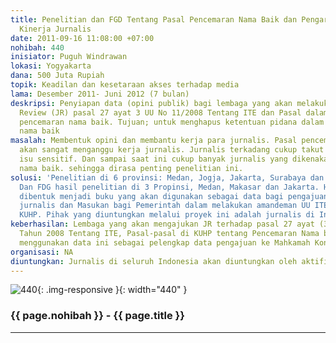 ```yaml
---
title: Penelitian dan FGD Tentang Pasal Pencemaran Nama Baik dan Pengaruhnya Terhadap
  Kinerja Jurnalis
date: 2011-09-16 11:08:00 +07:00
nohibah: 440
inisiator: Puguh Windrawan
lokasi: Yogyakarta
dana: 500 Juta Rupiah
topik: Keadilan dan kesetaraan akses terhadap media
lama: Desember 2011- Juni 2012 (7 bulan)
deskripsi: Penyiapan data (opini publik) bagi lembaga yang akan melakukan Judicial
  Review (JR) pasal 27 ayat 3 UU No 11/2008 Tentang ITE dan Pasal dalam KUHP tentang
  pencemaran nama baik. Tujuan; untuk menghapus ketentuan pidana dalam kasus pencemaran
  nama baik
masalah: Membentuk opini dan membantu kerja para jurnalis. Pasal pencemaran nama baik
  akan sangat menganggu kerja jurnalis. Jurnalis terkadang cukup takut untuk memberitakan
  isu sensitif. Dan sampai saat ini cukup banyak jurnalis yang dikenakan pasal pencemaran
  nama baik. sehingga dirasa penting penelitian ini.
solusi: 'Penelitian di 6 provinsi: Medan, Jogja, Jakarta, Surabaya dan Makasar, NTB.
  Dan FDG hasil penelitian di 3 Propinsi, Medan, Makasar dan Jakarta. Hasilnya akan
  dibentuk menjadi buku yang akan digunakan sebagai data bagi pengajuan JR dari organisasi
  jurnalis dan Masukan bagi Pemerintah dalam melakukan amandeman UU ITE dan amandeman
  KUHP. Pihak yang diuntungkan melalui proyek ini adalah jurnalis di Indonesia.'
keberhasilan: Lembaga yang akan mengajukan JR terhadap pasal 27 ayat (3) UU No. 11
  Tahun 2008 Tentang ITE, Pasal-pasal di KUHP tentang Pencemaran Nama baik, kemudian
  menggunakan data ini sebagai pelengkap data pengajuan ke Mahkamah Konstitusi
organisasi: NA
diuntungkan: Jurnalis di seluruh Indonesia akan diuntungkan oleh aktifitas ini
---
```


![440](/static/img/hibahcmb/440.png){: .img-responsive }{: width="440" }

### {{ page.nohibah }} - {{ page.title }}

---
